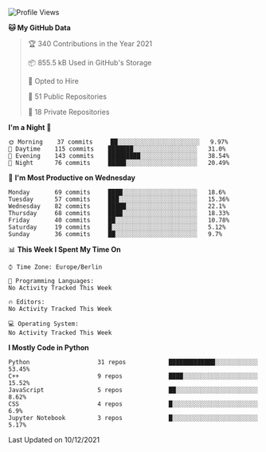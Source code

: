 <!--START_SECTION:waka-->
![Profile Views](http://img.shields.io/badge/Profile%20Views-32-blue)

**🐱 My GitHub Data** 

> 🏆 340 Contributions in the Year 2021
 > 
> 📦 855.5 kB Used in GitHub's Storage 
 > 
> 💼 Opted to Hire
 > 
> 📜 51 Public Repositories 
 > 
> 🔑 18 Private Repositories  
 > 
**I'm a Night 🦉** 

```text
🌞 Morning    37 commits     ██░░░░░░░░░░░░░░░░░░░░░░░   9.97% 
🌆 Daytime    115 commits    ███████░░░░░░░░░░░░░░░░░░   31.0% 
🌃 Evening    143 commits    █████████░░░░░░░░░░░░░░░░   38.54% 
🌙 Night      76 commits     █████░░░░░░░░░░░░░░░░░░░░   20.49%

```
📅 **I'm Most Productive on Wednesday** 

```text
Monday       69 commits     ████░░░░░░░░░░░░░░░░░░░░░   18.6% 
Tuesday      57 commits     ███░░░░░░░░░░░░░░░░░░░░░░   15.36% 
Wednesday    82 commits     █████░░░░░░░░░░░░░░░░░░░░   22.1% 
Thursday     68 commits     ████░░░░░░░░░░░░░░░░░░░░░   18.33% 
Friday       40 commits     ██░░░░░░░░░░░░░░░░░░░░░░░   10.78% 
Saturday     19 commits     █░░░░░░░░░░░░░░░░░░░░░░░░   5.12% 
Sunday       36 commits     ██░░░░░░░░░░░░░░░░░░░░░░░   9.7%

```


📊 **This Week I Spent My Time On** 

```text
⌚︎ Time Zone: Europe/Berlin

💬 Programming Languages: 
No Activity Tracked This Week

🔥 Editors: 
No Activity Tracked This Week

💻 Operating System: 
No Activity Tracked This Week

```

**I Mostly Code in Python** 

```text
Python                   31 repos            █████████████░░░░░░░░░░░░   53.45% 
C++                      9 repos             ████░░░░░░░░░░░░░░░░░░░░░   15.52% 
JavaScript               5 repos             ██░░░░░░░░░░░░░░░░░░░░░░░   8.62% 
CSS                      4 repos             █░░░░░░░░░░░░░░░░░░░░░░░░   6.9% 
Jupyter Notebook         3 repos             █░░░░░░░░░░░░░░░░░░░░░░░░   5.17%

```



 Last Updated on 10/12/2021
<!--END_SECTION:waka-->　　
